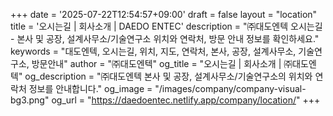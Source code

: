+++
date = '2025-07-22T12:54:57+09:00'
draft = false
layout = "location"
title = '오시는길 | 회사소개 | DAEDO ENTEC'
description = "㈜대도엔텍 오시는길 - 본사 및 공장, 설계사무소/기술연구소 위치와 연락처, 방문 안내 정보를 확인하세요."
keywords = "대도엔텍, 오시는길, 위치, 지도, 연락처, 본사, 공장, 설계사무소, 기술연구소, 방문안내"
author = "㈜대도엔텍"
og_title = "오시는길 | 회사소개 | ㈜대도엔텍"
og_description = "㈜대도엔텍 본사 및 공장, 설계사무소/기술연구소의 위치와 연락처 정보를 안내합니다."
og_image = "/images/company/company-visual-bg3.png"
og_url = "https://daedoentec.netlify.app/company/location/"
+++
